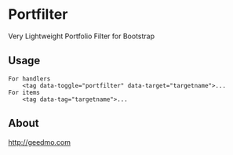 Portfilter
===========

Very Lightweight Portfolio Filter for Bootstrap


Usage
-----

	For handlers
		<tag data-toggle="portfilter" data-target="targetname">...
	For items
		<tag data-tag="targetname">...
About
-----
http://geedmo.com

